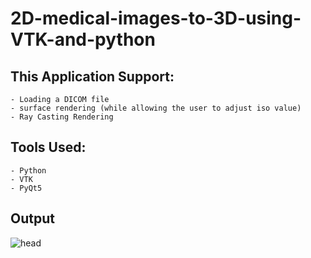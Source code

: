 # 2D-medical-images-to-3D-using-VTK-and-python
## This Application Support:
    - Loading a DICOM file​
    - surface rendering (while allowing the user to adjust iso value)​
    - Ray Casting Rendering​
## Tools Used:
    - Python
    - VTK
    - PyQt5

## Output
![head](https://user-images.githubusercontent.com/85213549/187412509-420a38bb-8fe9-472a-8ef1-36de57516859.png)
